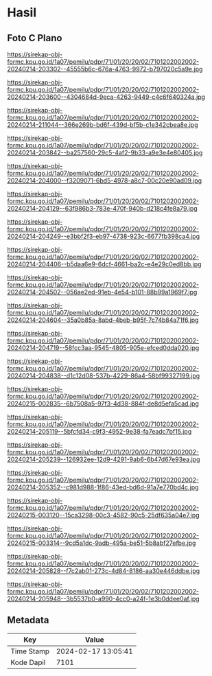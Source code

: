 # Hasil

## Foto C Plano

https://sirekap-obj-formc.kpu.go.id/1a07/pemilu/pdpr/71/01/20/20/02/7101202002002-20240214-203302--45555b6c-676a-4763-9972-b797020c5a9e.jpg

https://sirekap-obj-formc.kpu.go.id/1a07/pemilu/pdpr/71/01/20/20/02/7101202002002-20240214-203600--4304684d-9eca-4263-9449-c4c6f640324a.jpg

https://sirekap-obj-formc.kpu.go.id/1a07/pemilu/pdpr/71/01/20/20/02/7101202002002-20240214-211044--366e269b-bd6f-439d-bf5b-c1e342cbea8e.jpg

https://sirekap-obj-formc.kpu.go.id/1a07/pemilu/pdpr/71/01/20/20/02/7101202002002-20240214-203842--ba257560-29c5-4af2-9b33-a9e3e4e80405.jpg

https://sirekap-obj-formc.kpu.go.id/1a07/pemilu/pdpr/71/01/20/20/02/7101202002002-20240214-204000--f3209071-6bd5-4978-a8c7-00c20e90ad09.jpg

https://sirekap-obj-formc.kpu.go.id/1a07/pemilu/pdpr/71/01/20/20/02/7101202002002-20240214-204129--63f986b3-783e-470f-940b-d218c4fe8a79.jpg

https://sirekap-obj-formc.kpu.go.id/1a07/pemilu/pdpr/71/01/20/20/02/7101202002002-20240214-204249--e3bbf2f3-eb97-4738-923c-6677fb398ca4.jpg

https://sirekap-obj-formc.kpu.go.id/1a07/pemilu/pdpr/71/01/20/20/02/7101202002002-20240214-204406--b5daa6e9-6dcf-4661-ba2c-e4e29c0ed8bb.jpg

https://sirekap-obj-formc.kpu.go.id/1a07/pemilu/pdpr/71/01/20/20/02/7101202002002-20240214-204502--056ae2ed-91eb-4e54-b101-88b99a1969f7.jpg

https://sirekap-obj-formc.kpu.go.id/1a07/pemilu/pdpr/71/01/20/20/02/7101202002002-20240214-204604--35a0b85a-8abd-4beb-b95f-7c74b84a71f6.jpg

https://sirekap-obj-formc.kpu.go.id/1a07/pemilu/pdpr/71/01/20/20/02/7101202002002-20240214-204719--58fcc3aa-9545-4805-905e-efced0dda020.jpg

https://sirekap-obj-formc.kpu.go.id/1a07/pemilu/pdpr/71/01/20/20/02/7101202002002-20240214-204838--d1c12d08-537b-4229-86a4-58bf99327199.jpg

https://sirekap-obj-formc.kpu.go.id/1a07/pemilu/pdpr/71/01/20/20/02/7101202002002-20240215-002835--6b7508a5-97f3-4d38-884f-de8d5efa5cad.jpg

https://sirekap-obj-formc.kpu.go.id/1a07/pemilu/pdpr/71/01/20/20/02/7101202002002-20240214-205119--5bfcfd34-c9f3-4952-9e38-fa7eadc7bf15.jpg

https://sirekap-obj-formc.kpu.go.id/1a07/pemilu/pdpr/71/01/20/20/02/7101202002002-20240214-205239--126932ee-12d9-4291-9ab6-6b47d67e93ea.jpg

https://sirekap-obj-formc.kpu.go.id/1a07/pemilu/pdpr/71/01/20/20/02/7101202002002-20240214-205352--c981d988-1f86-43ed-bd6d-91a7e770bd4c.jpg

https://sirekap-obj-formc.kpu.go.id/1a07/pemilu/pdpr/71/01/20/20/02/7101202002002-20240215-003120--15ca3298-00c3-4582-90c5-25df635a04e7.jpg

https://sirekap-obj-formc.kpu.go.id/1a07/pemilu/pdpr/71/01/20/20/02/7101202002002-20240215-003314--9cd5a1dc-9adb-495a-be51-5b8abf27efbe.jpg

https://sirekap-obj-formc.kpu.go.id/1a07/pemilu/pdpr/71/01/20/20/02/7101202002002-20240214-205828--f7c2ab01-273c-4d84-8186-aa30e446ddbe.jpg

https://sirekap-obj-formc.kpu.go.id/1a07/pemilu/pdpr/71/01/20/20/02/7101202002002-20240214-205948--3b5537b0-a990-4cc0-a24f-1e3b0ddee0af.jpg


## Metadata

| Key        | Value               |
| ---------- | ------------------- |
| Time Stamp | 2024-02-17 13:05:41 |
| Kode Dapil | 7101                |



